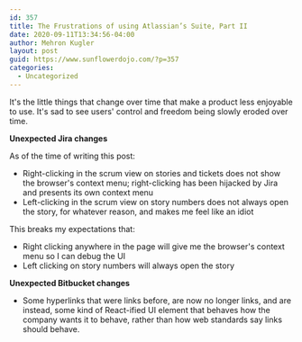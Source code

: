 ```yaml
---
id: 357
title: The Frustrations of using Atlassian’s Suite, Part II
date: 2020-09-11T13:34:56-04:00
author: Mehron Kugler
layout: post
guid: https://www.sunflowerdojo.com/?p=357
categories:
  - Uncategorized
---
```

It's the little things that change over time that make a product less enjoyable to use. It's sad to see users' control and freedom being slowly eroded over time.

**Unexpected Jira changes**

As of the time of writing this post:

  * Right-clicking in the scrum view on stories and tickets does not show the browser's context menu; right-clicking has been hijacked by Jira and presents its own context menu
  * Left-clicking in the scrum view on story numbers does not always open the story, for whatever reason, and makes me feel like an idiot

This breaks my expectations that:

  * Right clicking anywhere in the page will give me the browser's context menu so I can debug the UI
  * Left clicking on story numbers will always open the story

**Unexpected Bitbucket changes**

  * Some hyperlinks that were links before, are now no longer links, and are instead, some kind of React-ified UI element that behaves how the company wants it to behave, rather than how web standards say links should behave.
